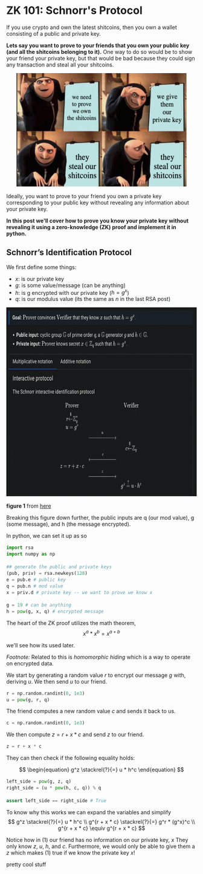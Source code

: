 # ZK 101: Schnorr's Protocol 

If you use crypto and own the latest shitcoins, then you own a wallet consisting of a public and private key. 

**Lets say you want to prove to your friends that you own your public key (and all the shitcoins belonging to it).** One way to do so would be to show your friend your private key, but that would be bad because they could sign any transaction and steal all your shitcoins. 

<div align="center">
<img src="2022-07-07-21-47-04.png" width="450" height="300">
</div>

Ideally, you want to prove to your friend you own a private key corresponding to your public key without revealing any information about your private key. 

**In this post we'll cover how to prove you know your private key without revealing it using a zero-knowledge (ZK) proof and implement it in python.**

## Schnorr’s Identification Protocol 

We first define some things: 
- $x$: is our private key 
- $g$: is some value/message (can be anything)
- $h$: is g encrypted with our private key ($h = g^x$)
- $q$: is our modulus value (its the same as $n$ in the last RSA post)

<div align="center">
<img src="2022-07-07-21-12-12.png" width="700" height="500">
</div>

**figure 1** from [here](https://www.zkdocs.com/docs/zkdocs/zero-knowledge-protocols/schnorr/)

Breaking this figure down further, the public inputs are q (our mod value), g (some message), and h (the message encrypted). 

In python, we can set it up as so

```python 
import rsa
import numpy as np 

## generate the public and private keys 
(pub, priv) = rsa.newkeys(128)
e = pub.e # public key 
q = pub.n # mod value 
x = priv.d # private key -- we want to prove we know x

g = 19 # can be anything 
h = pow(g, x, q) # encrypted message
```

The heart of the ZK proof utilizes the math theorem,
$$
x^a * x^b = x^{a + b}
$$

we'll see how its used later.

*Footnote:* Related to this is *homomorphic hiding* which is a way to operate on encrypted data.

We start by generating a random value $r$ to encrypt our message $g$ with, deriving $u$. We then send $u$ to our friend. 

```python 
r = np.random.randint(0, 1e3)
u = pow(g, r, q)
```

The friend computes a new random value $c$ and sends it back to us. 

```python 
c = np.random.randint(0, 1e3)
```

We then compute $z = r + x * c$ and send $z$ to our friend. 

```python 
z = r + x * c 
```

They can then check if the following equality holds:

$$
\begin{equation}
g^z \stackrel{?}{=} u * h^c 
\end{equation}
$$

```python 
left_side = pow(g, z, q)
right_side = (u * pow(h, c, q)) % q

assert left_side == right_side # True 
```

To know why this works we can expand the variables and simplify 
$$
g^z \stackrel{?}{=} u * h^c \\ 
g^{r + x * c} \stackrel{?}{=} g^r * (g^x)^c \\
g^{r + x * c} \equiv g^{r + x * c} 
$$

Notice how in (1) our friend has no information on our private key, $x$ They only know $z$, $u$, $h$, and $c$. Furthermore, we would only be able to give them a $z$ which makes (1) true if we know the private key $x$! 

pretty cool stuff 
